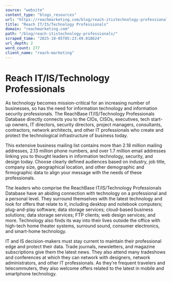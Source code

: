 ```yaml
---
source: "website"
content_type: "blogs_resources"
url: "https://reachmarketing.com/blog/reach-itistechnology-professionals/"
title: "Reach IT/IS/Technology Professionals"
domain: "reachmarketing.com"
path: "/blog/reach-itistechnology-professionals/"
scraped_time: "2025-10-05T05:23:49.018624"
url_depth: 2
word_count: 277
client_name: "reach-marketing"
---
```


# Reach IT/IS/Technology Professionals

As technology becomes mission-critical for an increasing number of businesses, so has the need for information technology and information security professionals. The ReachBase IT/IS/Technology Professionals Database directly connects you to the CIOs, CISOs, executives, tech start-up owners, IT directors, security directors, project managers, consultants, contractors, network architects, and other IT professionals who create and protect the technological infrastructure of business today.

This extensive business mailing list contains more than 2.18 million mailing addresses, 2.13 million phone numbers, and over 1.7 million email addresses linking you to thought leaders in information technology, security, and design today. Choose clearly defined audiences based on industry, job title, company size, geographical location, and other demographic and firmographic data to align your message with the needs of these professionals.

The leaders who comprise the ReachBase IT/IS/Technology Professionals Database have an abiding connection with technology on a professional and a personal level. They surround themselves with the latest technology and look for offers that relate to it, including desktop and notebook computers; plug-and-play software; data storage services; cloud-based business solutions; data storage services; FTP clients; web design services; and more. Technology also finds its way into their lives outside the office with high-tech home theater systems, surround sound, consumer electronics, and smart-home technology.

IT and IS decision-makers must stay current to maintain their professional edge and protect their data. Trade journals, newsletters, and magazine subscriptions give them the latest news. They also attend many tradeshows and conferences at which they can network with designers, network administrators, and other IT professionals. As they’re frequent travelers and telecommuters, they also welcome offers related to the latest in mobile and smartphone technology.